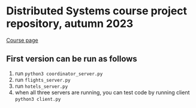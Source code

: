 # Distributed Systems course project repository, autumn 2023

[Course page](https://studies.helsinki.fi/kurssit/toteutus/hy-opt-cur-2324-b8ec1422-835b-4bdb-bd2c-25df506de0f8)

## First version can be run as follows

1. run `python3 coordinator_server.py`
2. run `flights_server.py`
3. run `hotels_server.py`
4. when all three servers are running, you can test code by running client `python3 client.py`
